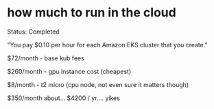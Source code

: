 # how much to run in the cloud

Status: Completed

"You pay $0.10 per hour for each Amazon EKS cluster that you create."

$72/month - base kub fees

$260/month - gpu instance cost (cheapest)

$8/month - t2 micro (cpu node, not even sure it matters though)

$350/month about... $4200 / yr.... yikes